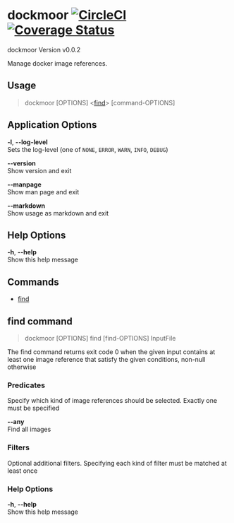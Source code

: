 # dockmoor [![CircleCI](https://circleci.com/gh/MeneDev/dockmoor.svg?style=shield)](https://circleci.com/gh/MeneDev/dockmoor) [![Coverage Status](https://coveralls.io/repos/github/MeneDev/dockmoor/badge.svg)](https://coveralls.io/github/MeneDev/dockmoor)
dockmoor Version v0.0.2

Manage docker image references.

## Usage
> dockmoor \[OPTIONS\] &lt;[find](#find-command)&gt; \[command-OPTIONS\]

## Application Options
**-l**, **--log-level**  
Sets the log-level (one of `NONE`, `ERROR`, `WARN`, `INFO`, `DEBUG`)

**--version**  
Show version and exit

**--manpage**  
Show man page and exit

**--markdown**  
Show usage as markdown and exit

## Help Options
**-h**, **--help**  
Show this help message

## Commands

 * [find](#find-command)

## find command
> dockmoor \[OPTIONS\] find \[find-OPTIONS\] InputFile

The find command returns exit code 0 when the given input contains at least one image reference that satisfy the given conditions, non-null otherwise

### Predicates
Specify which kind of image references should be selected. Exactly one must be specified

**--any**  
Find all images

### Filters
Optional additional filters. Specifying each kind of filter must be matched at least once

### Help Options
**-h**, **--help**  
Show this help message

